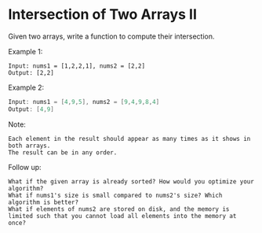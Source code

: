 # Intersection of Two Arrays II

Given two arrays, write a function to compute their intersection.

Example 1:

```
Input: nums1 = [1,2,2,1], nums2 = [2,2]
Output: [2,2]
```

Example 2:

``` c#
Input: nums1 = [4,9,5], nums2 = [9,4,9,8,4]
Output: [4,9]
```

Note:

    Each element in the result should appear as many times as it shows in both arrays.
    The result can be in any order.

Follow up:

    What if the given array is already sorted? How would you optimize your algorithm?
    What if nums1's size is small compared to nums2's size? Which algorithm is better?
    What if elements of nums2 are stored on disk, and the memory is limited such that you cannot load all elements into the memory at once?
